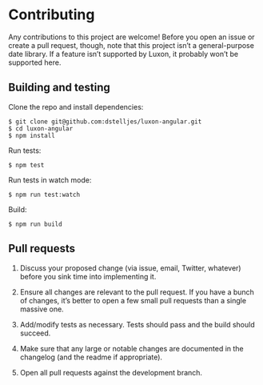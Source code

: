 # Contributing

Any contributions to this project are welcome! Before you open an issue or create a pull request, though, note that this project isn’t a general-purpose date library. If a feature isn’t supported by Luxon, it probably won’t be supported here.

## Building and testing

Clone the repo and install dependencies:

```
$ git clone git@github.com:dstelljes/luxon-angular.git
$ cd luxon-angular
$ npm install
```

Run tests:

```
$ npm test
```

Run tests in watch mode:

```
$ npm run test:watch
```

Build:

```
$ npm run build
```

## Pull requests

1.   Discuss your proposed change (via issue, email, Twitter, whatever) before you sink time into implementing it.

2.   Ensure all changes are relevant to the pull request. If you have a bunch of changes, it’s better to open a few small pull requests than a single massive one.

3.   Add/modify tests as necessary. Tests should pass and the build should succeed.

4.   Make sure that any large or notable changes are documented in the changelog (and the readme if appropriate).

5.   Open all pull requests against the development branch.
